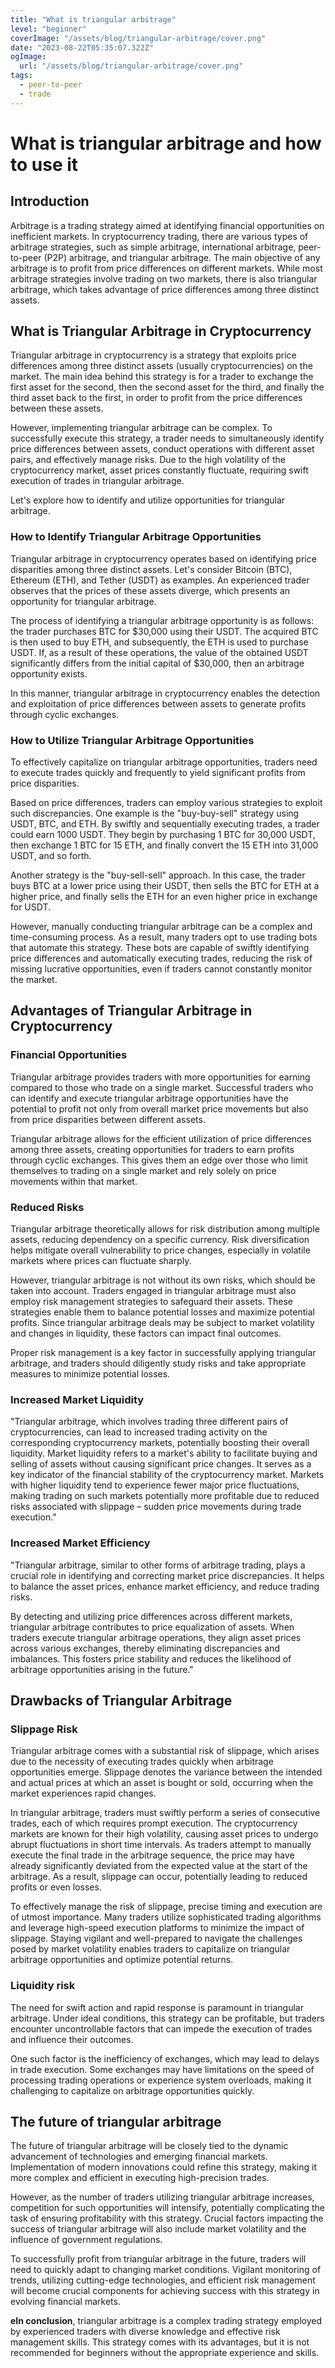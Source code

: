 ```yaml
---
title: "What is triangular arbitrage"
level: "beginner"
coverImage: "/assets/blog/triangular-arbitrage/cover.png"
date: "2023-08-22T05:35:07.322Z"
ogImage:
  url: "/assets/blog/triangular-arbitrage/cover.png"
tags:
  - peer-to-peer
  - trade
---
```


# What is triangular arbitrage and how to use it

## Introduction

Arbitrage is a trading strategy aimed at identifying financial opportunities on inefficient markets. In cryptocurrency trading, there are various types of arbitrage strategies, such as simple arbitrage, international arbitrage, peer-to-peer (P2P) arbitrage, and triangular arbitrage. The main objective of any arbitrage is to profit from price differences on different markets. While most arbitrage strategies involve trading on two markets, there is also triangular arbitrage, which takes advantage of price differences among three distinct assets.

## What is Triangular Arbitrage in Cryptocurrency 
Triangular arbitrage in cryptocurrency is a strategy that exploits price differences among three distinct assets (usually cryptocurrencies) on the market. The main idea behind this strategy is for a trader to exchange the first asset for the second, then the second asset for the third, and finally the third asset back to the first, in order to profit from the price differences between these assets.

However, implementing triangular arbitrage can be complex. To successfully execute this strategy, a trader needs to simultaneously identify price differences between assets, conduct operations with different asset pairs, and effectively manage risks. Due to the high volatility of the cryptocurrency market, asset prices constantly fluctuate, requiring swift execution of trades in triangular arbitrage.

Let's explore how to identify and utilize opportunities for triangular arbitrage.

### How to Identify Triangular Arbitrage Opportunities

Triangular arbitrage in cryptocurrency operates based on identifying price disparities among three distinct assets. Let's consider Bitcoin (BTC), Ethereum (ETH), and Tether (USDT) as examples. An experienced trader observes that the prices of these assets diverge, which presents an opportunity for triangular arbitrage.

The process of identifying a triangular arbitrage opportunity is as follows: the trader purchases BTC for $30,000 using their USDT. The acquired BTC is then used to buy ETH, and subsequently, the ETH is used to purchase USDT. If, as a result of these operations, the value of the obtained USDT significantly differs from the initial capital of $30,000, then an arbitrage opportunity exists.

In this manner, triangular arbitrage in cryptocurrency enables the detection and exploitation of price differences between assets to generate profits through cyclic exchanges.

### How to Utilize Triangular Arbitrage Opportunities

To effectively capitalize on triangular arbitrage opportunities, traders need to execute trades quickly and frequently to yield significant profits from price disparities.

Based on price differences, traders can employ various strategies to exploit such discrepancies. One example is the "buy-buy-sell" strategy using USDT, BTC, and ETH. By swiftly and sequentially executing trades, a trader could earn 1000 USDT. They begin by purchasing 1 BTC for 30,000 USDT, then exchange 1 BTC for 15 ETH, and finally convert the 15 ETH into 31,000 USDT, and so forth.

Another strategy is the "buy-sell-sell" approach. In this case, the trader buys BTC at a lower price using their USDT, then sells the BTC for ETH at a higher price, and finally sells the ETH for an even higher price in exchange for USDT.

However, manually conducting triangular arbitrage can be a complex and time-consuming process. As a result, many traders opt to use trading bots that automate this strategy. These bots are capable of swiftly identifying price differences and automatically executing trades, reducing the risk of missing lucrative opportunities, even if traders cannot constantly monitor the market.

## Advantages of Triangular Arbitrage in Cryptocurrency

### Financial Opportunities

Triangular arbitrage provides traders with more opportunities for earning compared to those who trade on a single market. Successful traders who can identify and execute triangular arbitrage opportunities have the potential to profit not only from overall market price movements but also from price disparities between different assets.

Triangular arbitrage allows for the efficient utilization of price differences among three assets, creating opportunities for traders to earn profits through cyclic exchanges. This gives them an edge over those who limit themselves to trading on a single market and rely solely on price movements within that market.

### Reduced Risks
Triangular arbitrage theoretically allows for risk distribution among multiple assets, reducing dependency on a specific currency. Risk diversification helps mitigate overall vulnerability to price changes, especially in volatile markets where prices can fluctuate sharply.

However, triangular arbitrage is not without its own risks, which should be taken into account. Traders engaged in triangular arbitrage must also employ risk management strategies to safeguard their assets. These strategies enable them to balance potential losses and maximize potential profits. Since triangular arbitrage deals may be subject to market volatility and changes in liquidity, these factors can impact final outcomes.

Proper risk management is a key factor in successfully applying triangular arbitrage, and traders should diligently study risks and take appropriate measures to minimize potential losses.

### Increased Market Liquidity

"Triangular arbitrage, which involves trading three different pairs of cryptocurrencies, can lead to increased trading activity on the corresponding cryptocurrency markets, potentially boosting their overall liquidity. Market liquidity refers to a market's ability to facilitate buying and selling of assets without causing significant price changes. It serves as a key indicator of the financial stability of the cryptocurrency market. Markets with higher liquidity tend to experience fewer major price fluctuations, making trading on such markets potentially more profitable due to reduced risks associated with slippage – sudden price movements during trade execution."

### Increased Market Efficiency

"Triangular arbitrage, similar to other forms of arbitrage trading, plays a crucial role in identifying and correcting market price discrepancies. It helps to balance the asset prices, enhance market efficiency, and reduce trading risks.

By detecting and utilizing price differences across different markets, triangular arbitrage contributes to price equalization of assets. When traders execute triangular arbitrage operations, they align asset prices across various exchanges, thereby eliminating discrepancies and imbalances. This fosters price stability and reduces the likelihood of arbitrage opportunities arising in the future."

## Drawbacks of Triangular Arbitrage

### Slippage Risk

Triangular arbitrage comes with a substantial risk of slippage, which arises due to the necessity of executing trades quickly when arbitrage opportunities emerge. Slippage denotes the variance between the intended and actual prices at which an asset is bought or sold, occurring when the market experiences rapid changes.

In triangular arbitrage, traders must swiftly perform a series of consecutive trades, each of which requires prompt execution. The cryptocurrency markets are known for their high volatility, causing asset prices to undergo abrupt fluctuations in short time intervals. As traders attempt to manually execute the final trade in the arbitrage sequence, the price may have already significantly deviated from the expected value at the start of the arbitrage. As a result, slippage can occur, potentially leading to reduced profits or even losses.

To effectively manage the risk of slippage, precise timing and execution are of utmost importance. Many traders utilize sophisticated trading algorithms and leverage high-speed execution platforms to minimize the impact of slippage. Staying vigilant and well-prepared to navigate the challenges posed by market volatility enables traders to capitalize on triangular arbitrage opportunities and optimize potential returns.

### Liquidity risk

The need for swift action and rapid response is paramount in triangular arbitrage. Under ideal conditions, this strategy can be profitable, but traders encounter uncontrollable factors that can impede the execution of trades and influence their outcomes.

One such factor is the inefficiency of exchanges, which may lead to delays in trade execution. Some exchanges may have limitations on the speed of processing trading operations or experience system overloads, making it challenging to capitalize on arbitrage opportunities quickly.

  
## The future of triangular arbitrage

The future of triangular arbitrage will be closely tied to the dynamic advancement of technologies and emerging financial markets. Implementation of modern innovations could refine this strategy, making it more complex and efficient in executing high-precision trades.

However, as the number of traders utilizing triangular arbitrage increases, competition for such opportunities will intensify, potentially complicating the task of ensuring profitability with this strategy. Crucial factors impacting the success of triangular arbitrage will also include market volatility and the influence of government regulations.

To successfully profit from triangular arbitrage in the future, traders will need to quickly adapt to changing market conditions. Vigilant monitoring of trends, utilizing cutting-edge technologies, and efficient risk management will become crucial components for achieving success with this strategy in evolving financial markets.

**еIn conclusion**, triangular arbitrage is a complex trading strategy employed by experienced traders with diverse knowledge and effective risk management skills. This strategy comes with its advantages, but it is not recommended for beginners without the appropriate experience and skills.



<!--stackedit_data:
eyJoaXN0b3J5IjpbLTE0NjQzODIyODJdfQ==
-->